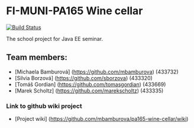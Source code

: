 # FI-MUNI-PA165 Wine cellar 
[![Build Status](https://travis-ci.org/mbamburova/pa165-wine-cellar.svg?branch=master)](https://travis-ci.org/mbamburova/pa165-wine-cellar)

The school project for Java EE seminar.

## Team members:
* [Michaela Bamburová] (https://github.com/mbamburova) (433732)
* [Silvia Borzová] (https://github.com/sborzova) (433320)
* [Tomáš Gordian] (https://github.com/tomasgordian) (433669)
* [Marek Scholtz] (https://github.com/marekscholtz) (433335)

### Link to github wiki project
* [Project wiki] (https://github.com/mbamburova/pa165-wine-cellar/wiki)
